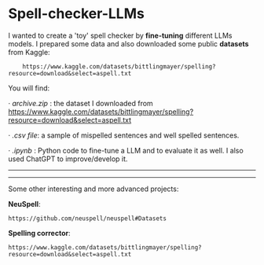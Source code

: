 # Spell-checker-LLMs
I wanted to create a 'toy' spell checker by **fine-tuning** different LLMs models.
I prepared some data and also downloaded some public **datasets** from Kaggle: 

        https://www.kaggle.com/datasets/bittlingmayer/spelling?resource=download&select=aspell.txt

You will find:

· *archive.zip* : the dataset I downloaded from https://www.kaggle.com/datasets/bittlingmayer/spelling?resource=download&select=aspell.txt

· *.csv file*: a sample of mispelled sentences and well spelled sentences.

· *.ipynb* : Python code to fine-tune a LLM and to evaluate it as well. I also used ChatGPT to improve/develop it.



__________________________________________________________
__________________________________________________________

Some other interesting and more advanced projects: 

**NeuSpell**: 

    https://github.com/neuspell/neuspell#Datasets
  
**Spelling corrector**: 

    https://www.kaggle.com/datasets/bittlingmayer/spelling?resource=download&select=aspell.txt
